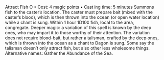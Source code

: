 Attract Fish O
• Cost:  4 magic points
•
 Cast
ing time: 5 minutes
Summons fish to the caster’s location. The caster must prepare 
bait (mixed with the caster’s blood), which is then thrown 
into the ocean (or open water location) while a chant is sung. 
Within 1 hour 1D100 fish, local to the area, congregate. 
Deeper magic: a variation of this spell is known by the deep 
ones, who may impart it to those worthy of their attention. 
The variation does not require blood-bait, but rather a 
talisman, crafted by the deep ones, which is thrown into 
the ocean as a chant to Dagon is sung. Some say the talisman 
doesn’t only attract fish, but also other less wholesome things.
Alternative names: Gather the Abundance of the Sea.
